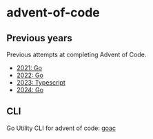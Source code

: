 # advent-of-code

## Previous years

Previous attempts at completing Advent of Code.

- [2021: Go](https://github.com/ryeguard/aoc21)
- [2022: Go](https://github.com/julian59189/AdventOfCode/tree/main/2022/simon)
- [2023: Typescript](https://github.com/julian59189/AdventOfCode2023/tree/main/simon)
- [2024: Go](./2024/README.md)

## CLI

Go Utility CLI for advent of code: [goac](./goac/README.md)
